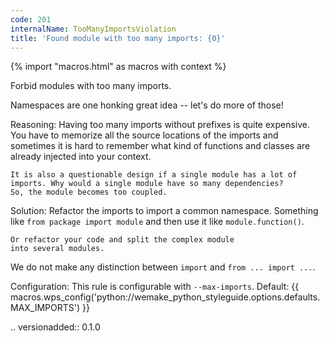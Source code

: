 ```yaml
---
code: 201
internalName: TooManyImportsViolation
title: 'Found module with too many imports: {0}'
---
```


{% import "macros.html" as macros with context %}

Forbid modules with too many imports.

Namespaces are one honking great idea -- let's do more of those\!

Reasoning: Having too many imports without prefixes is quite expensive.
You have to memorize all the source locations of the imports and
sometimes it is hard to remember what kind of functions and classes are
already injected into your context.

    It is also a questionable design if a single module has a lot of
    imports. Why would a single module have so many dependencies?
    So, the module becomes too coupled.

Solution: Refactor the imports to import a common namespace. Something
like `from package import module` and then use it like
`module.function()`.

    Or refactor your code and split the complex module
    into several modules.

We do not make any distinction between `import` and `from ... import
...`.

Configuration: This rule is configurable with `--max-imports`. Default:
{{ macros.wps_config('python://wemake_python_styleguide.options.defaults.MAX_IMPORTS') }}

.. versionadded:: 0.1.0